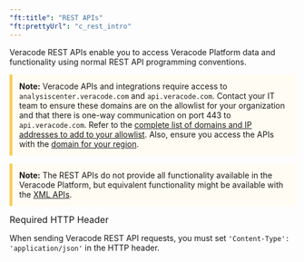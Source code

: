 ```yaml
---
"ft:title": "REST APIs"
"ft:prettyUrl": "c_rest_intro"
---
```

Veracode REST APIs enable you to access Veracode Platform data and functionality using normal REST API programming conventions.

<p style="background-color:#FFFCF3; padding: 12px; border-left: 5px solid #F7CD55;">
<b>Note:</b> Veracode APIs and integrations require access to <code>analysiscenter.veracode.com</code> and <code>api.veracode.com</code>. Contact your IT team to ensure these domains are on the allowlist for your organization and that there is one-way communication on port 443 to <code>api.veracode.com</code>. Refer to the <a href="https://docs.veracode.com/r/IP_addresses">complete list of domains and IP addresses to add to your allowlist</a>. Also, ensure you access the APIs with the <a href="https://docs.veracode.com/r/Region_Domains_for_Veracode_APIs">domain for your region</a>.</p>

<p style="background-color:#FFFCF3; padding: 12px; border-left: 5px solid #F7CD55;">
<b>Note:</b> The REST APIs do not provide all functionality available in the Veracode Platform, but equivalent functionality might be available with the <a href="https://docs.veracode.com/r/r_quick_ref">XML APIs</a>.</p>

<p><span style="font-size: medium;">Required HTTP Header</span></p>

When sending Veracode REST API requests, you must set `'Content-Type': 'application/json'` in the HTTP header.